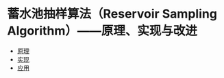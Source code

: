 # 蓄水池抽样算法（Reservoir Sampling Algorithm）——原理、实现与改进

- [原理](./principle.md)
- [实现](./implementation.md)
- [应用](./application.md)
